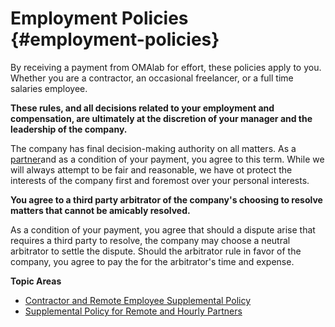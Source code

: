 # Employment Policies {#employment-policies}

By receiving a payment from OMAlab for effort, these policies apply to you. Whether you are a contractor, an occasional freelancer, or a full time salaries employee.

**These rules, and all decisions related to your employment and compensation, are ultimately at the discretion of your manager and the leadership of the company.**

The company has final decision-making authority on all matters. As a [partner](https://omalab.gitbooks.io/omalab-guide/content/GLOSSARY.html#partner)and as a condition of your payment, you agree to this term. While we will always attempt to be fair and reasonable, we have ot protect the interests of the company first and foremost over your personal interests.

**You agree to a third party arbitrator of the company's choosing to resolve matters that cannot be amicably resolved.**

As a condition of your payment, you agree that should a dispute arise that requires a third party to resolve, the company may choose a neutral arbitrator to settle the dispute. Should the arbitrator rule in favor of the company, you agree to pay the for the arbitrator's time and expense.

**Topic Areas**

* [Contractor and Remote Employee Supplemental Policy](https://omalab.gitbooks.io/omalab-guide/content/Hiring-Documents/Contractors-Rules.md)
* [Supplemental Policy for Remote and Hourly Partners](https://omalab.gitbooks.io/omalab-guide/content/Employment-Policies/supplemental-policies-for-remote-employees-and-contractors.html)



